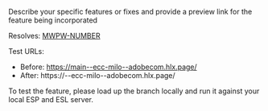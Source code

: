 Describe your specific features or fixes and provide a preview link for the feature being incorporated

Resolves: [MWPW-NUMBER](https://jira.corp.adobe.com/browse/MWPW-NUMBER)

Test URLs:
- Before: https://main--ecc-milo--adobecom.hlx.page/
- After: https://<branch>--ecc-milo--adobecom.hlx.page/

To test the feature, please load up the branch locally and run it against your local ESP and ESL server.
